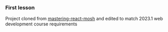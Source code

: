 ### First lesson
Project cloned from [mastering-react-mosh](https://github.com/fishstick22/mastering-react-mosh) and edited to match 2023.1 web development course requirements
